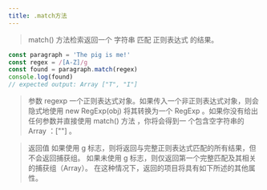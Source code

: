 ```yaml
---
title: .match方法
---
```


> match() 方法检索返回一个 字符串 匹配 正则表达式 的结果。

``` js
const paragraph = 'The pig is me!'
const regex = /[A-Z]/g
const found = paragraph.match(regex)
console.log(found)
// expected output: Array ["T", "I"]
```

> 参数
regexp
一个正则表达式对象。如果传入一个非正则表达式对象，则会隐式地使用 new RegExp(obj) 将其转换为一个 RegExp 。如果你没有给出任何参数并直接使用 match() 方法 ，你将会得到一 个包含空字符串的 Array ：[""] 。

> 返回值
如果使用 g 标志，则将返回与完整正则表达式匹配的所有结果，但不会返回捕获组。
如果未使用 g 标志，则仅返回第一个完整匹配及其相关的捕获组（Array）。 在这种情况下，返回的项目将具有如下所述的其他属性。